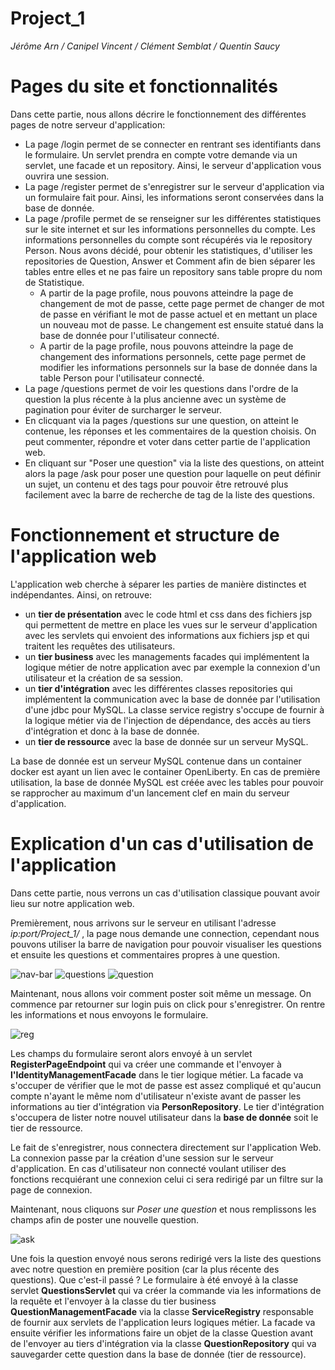 # Project_1

_Jérôme Arn / Canipel Vincent / Clément Semblat / Quentin Saucy_

# Pages du site et fonctionnalités

Dans cette partie, nous allons décrire le fonctionnement des différentes pages de notre serveur d'application:
* La page /login permet de se connecter en rentrant ses identifiants dans le formulaire. Un servlet prendra en compte votre demande via un servlet, une facade et un repository. Ainsi, le serveur d'application vous ouvrira une session.
* La page /register permet de s'enregistrer sur le serveur d'application via un formulaire fait pour. Ainsi, les informations seront conservées dans la base de donnée.
* La page /profile permet de se renseigner sur les différentes statistiques sur le site internet et sur les informations personnelles du compte. Les informations personnelles du compte sont récupérés via le repository Person. Nous avons décidé, pour obtenir les statistiques, d'utiliser les repositories de Question, Answer et Comment afin de bien séparer les tables entre elles et ne pas faire un repository sans table propre du nom de Statistique.
    * A partir de la page profile, nous pouvons atteindre la page de changement de mot de passe, cette page permet de changer de mot de passe en vérifiant le mot de passe actuel et en mettant un place un nouveau mot de passe. Le changement est ensuite statué dans la base de donnée pour l'utilisateur connecté.
    * A partir de la page profile, nous pouvons atteindre la page de changement des informations personnels, cette page permet de modifier les informations personnels sur la base de donnée dans la table Person pour l'utilisateur connecté.
* La page /questions permet de voir les questions dans l'ordre de la question la plus récente à la plus ancienne avec un système de pagination pour éviter de surcharger le serveur.
* En clicquant via la pages /questions sur une question, on atteint le contenue, les réponses et les commentaires de la question choisis. On peut commenter, répondre et voter dans cetter partie de l'application web.
* En cliquant sur "Poser une question" via la liste des questions, on atteint alors la page /ask pour poser une question pour laquelle on peut définir un sujet, un contenu et des tags pour pouvoir être retrouvé plus facilement avec la barre de recherche de tag de la liste des questions.

# Fonctionnement et structure de l'application web

L'application web cherche à séparer les parties de manière distinctes et indépendantes. Ainsi, on retrouve:

* un **tier de présentation** avec le code html et css dans des fichiers jsp qui permettent de mettre en place les vues sur le serveur d'application avec les servlets qui envoient des informations aux fichiers jsp et qui traitent les requêtes des utilisateurs.
* un **tier business** avec les managements facades qui implémentent la logique métier de notre application avec par exemple la connexion d'un utilisateur et la création de sa session.
* un **tier d'intégration** avec les différentes classes repositories qui implémentent la communication avec la base de donnée par l'utilisation d'une jdbc pour MySQL. La classe service registry s'occupe de fournir à la logique métier via de l'injection de dépendance, des accès au tiers d'intégration et donc à la base de donnée.
* un **tier de ressource** avec la base de donnée sur un serveur MySQL.

La base de donnée est un serveur MySQL contenue dans un container docker est ayant un lien avec le container OpenLiberty. En cas de première utilisation, la base de donnée MySQL est créée avec les tables pour pouvoir se rapprocher au maximum d'un lancement clef en main du serveur d'application.

# Explication d'un cas d'utilisation de l'application

Dans cette partie, nous verrons un cas d'utilisation classique pouvant avoir lieu sur notre application web.

Premièrement, nous arrivons sur le serveur en utilisant l'adresse _ip:port/Project_1/_ , la page nous demande une connection, cependant nous pouvons utiliser la barre de navigation pour pouvoir visualiser les questions et ensuite les questions et commentaires propres à une question.

![nav-bar](mdImages/1.png?raw=true "Barre de navigation") ![questions](mdImages/2.png?raw=true "Liste des questions") ![question](mdImages/3.png?raw=true "Une question")

Maintenant, nous allons voir comment poster soit même un message. On commence par retourner sur login puis on click pour s'enregistrer. On rentre les informations et nous envoyons le formulaire.

![reg](mdImages/4.png?raw=true "Formulaire d'enregistrement")

Les champs du formulaire seront alors envoyé à un servlet **RegisterPageEndpoint** qui va créer une commande et l'envoyer à **l'IdentityManagementFacade** dans le tier logique métier. La facade va s'occuper de vérifier que le mot de passe est assez compliqué et qu'aucun compte n'ayant le même nom d'utilisateur n'existe avant de passer les informations au tier d'intégration via **PersonRepository**. Le tier d'intégration s'occupera de lister notre nouvel utilisateur dans la **base de donnée** soit le tier de ressource.

Le fait de s'enregistrer, nous connectera directement sur l'application Web. La connexion passe par la création d'une session sur le serveur d'application. En cas d'utilisateur non connecté voulant utiliser des fonctions recquiérant une connexion celui ci sera redirigé par un filtre sur la page de connexion.

Maintenant, nous cliquons sur _Poser une question_ et nous remplissons les champs afin de poster une nouvelle question.

![ask](mdImages/6.png?raw=true "Envoyer une question sur le serveur")

Une fois la question envoyé nous serons redirigé vers la liste des questions avec notre question en première position (car la plus récente des questions). Que c'est-il passé ? Le formulaire à été envoyé à la classe servlet **QuestionsServlet** qui va créer la commande via les informations de la requête et l'envoyer à la classe du tier business **QuestionManagementFacade** via la classe **ServiceRegistry** responsable de fournir aux servlets de l'application leurs logiques métier. La facade va ensuite vérifier les informations faire un objet de la classe Question avant de l'envoyer au tiers d'intégration via la classe **QuestionRepository** qui va sauvegarder cette question dans la base de donnée (tier de ressource).
